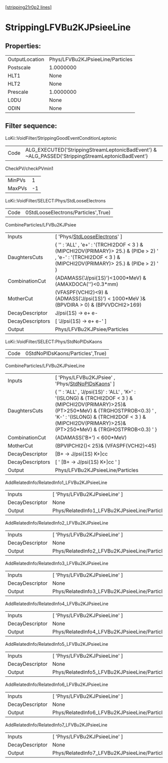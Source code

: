 [[stripping21r0p2 lines]](./stripping21r0p2-index)

# StrippingLFVBu2KJPsieeLine

## Properties:

|                |                                  |
|----------------|----------------------------------|
| OutputLocation | Phys/LFVBu2KJPsieeLine/Particles |
| Postscale      | 1.0000000                        |
| HLT1           | None                             |
| HLT2           | None                             |
| Prescale       | 1.0000000                        |
| L0DU           | None                             |
| ODIN           | None                             |

## Filter sequence:

LoKi::VoidFilter/StrippingGoodEventConditionLeptonic

|      |                                                                                                  |
|------|--------------------------------------------------------------------------------------------------|
| Code | ALG_EXECUTED('StrippingStreamLeptonicBadEvent') & ~ALG_PASSED('StrippingStreamLeptonicBadEvent') |

CheckPV/checkPVmin1

|        |     |
|--------|-----|
| MinPVs | 1   |
| MaxPVs | -1  |

LoKi::VoidFilter/SELECT:Phys/StdLooseElectrons

|      |                                     |
|------|-------------------------------------|
| Code | 0StdLooseElectrons/Particles',True) |

CombineParticles/LFVBu2KJPsiee

|                  |                                                                                                                                                                  |
|------------------|------------------------------------------------------------------------------------------------------------------------------------------------------------------|
| Inputs           | [ 'Phys/[StdLooseElectrons](./stripping21r0p2-commonparticles-stdlooseelectrons)' ]                                                                            |
| DaughtersCuts    | { '' : 'ALL' , 'e+' : '(TRCHI2DOF \< 3 ) & (MIPCHI2DV(PRIMARY)\> 25.) & (PIDe \> 2) ' , 'e-' : '(TRCHI2DOF \< 3 ) & (MIPCHI2DV(PRIMARY)\> 25.) & (PIDe \> 2) ' } |
| CombinationCut   | (ADAMASS('J/psi(1S)')\<1000\*MeV) & (AMAXDOCA('')\<0.3\*mm)                                                                                                      |
| MotherCut        | (VFASPF(VCHI2)\<9) & (ADMASS('J/psi(1S)') \< 1000\*MeV )& (BPVDIRA \> 0) & (BPVVDCHI2\>169)                                                                      |
| DecayDescriptor  | J/psi(1S) -\> e+ e-                                                                                                                                              |
| DecayDescriptors | [ 'J/psi(1S) -\> e+ e-' ]                                                                                                                                      |
| Output           | Phys/LFVBu2KJPsiee/Particles                                                                                                                                     |

LoKi::VoidFilter/SELECT:Phys/StdNoPIDsKaons

|      |                                  |
|------|----------------------------------|
| Code | 0StdNoPIDsKaons/Particles',True) |

CombineParticles/LFVBu2KJPsieeLine

|                  |                                                                                                                                                                                                                                                      |
|------------------|------------------------------------------------------------------------------------------------------------------------------------------------------------------------------------------------------------------------------------------------------|
| Inputs           | [ 'Phys/LFVBu2KJPsiee' , 'Phys/[StdNoPIDsKaons](./stripping21r0p2-commonparticles-stdnopidskaons)' ]                                                                                                                                               |
| DaughtersCuts    | { '' : 'ALL' , 'J/psi(1S)' : 'ALL' , 'K+' : '(ISLONG) & (TRCHI2DOF \< 3 ) &(MIPCHI2DV(PRIMARY)\>25)& (PT\>250\*MeV) & (TRGHOSTPROB\<0.3) ' , 'K-' : '(ISLONG) & (TRCHI2DOF \< 3 ) &(MIPCHI2DV(PRIMARY)\>25)& (PT\>250\*MeV) & (TRGHOSTPROB\<0.3) ' } |
| CombinationCut   | (ADAMASS('B+') \< 600\*MeV)                                                                                                                                                                                                                          |
| MotherCut        | (BPVIPCHI2()\< 25)& (VFASPF(VCHI2)\<45)                                                                                                                                                                                                              |
| DecayDescriptor  | [B+ -\> J/psi(1S) K+]cc                                                                                                                                                                                                                            |
| DecayDescriptors | [ ' [B+ -\> J/psi(1S) K+]cc ' ]                                                                                                                                                                                                                  |
| Output           | Phys/LFVBu2KJPsieeLine/Particles                                                                                                                                                                                                                     |

AddRelatedInfo/RelatedInfo1_LFVBu2KJPsieeLine

|                 |                                               |
|-----------------|-----------------------------------------------|
| Inputs          | [ 'Phys/LFVBu2KJPsieeLine' ]                |
| DecayDescriptor | None                                          |
| Output          | Phys/RelatedInfo1_LFVBu2KJPsieeLine/Particles |

AddRelatedInfo/RelatedInfo2_LFVBu2KJPsieeLine

|                 |                                               |
|-----------------|-----------------------------------------------|
| Inputs          | [ 'Phys/LFVBu2KJPsieeLine' ]                |
| DecayDescriptor | None                                          |
| Output          | Phys/RelatedInfo2_LFVBu2KJPsieeLine/Particles |

AddRelatedInfo/RelatedInfo3_LFVBu2KJPsieeLine

|                 |                                               |
|-----------------|-----------------------------------------------|
| Inputs          | [ 'Phys/LFVBu2KJPsieeLine' ]                |
| DecayDescriptor | None                                          |
| Output          | Phys/RelatedInfo3_LFVBu2KJPsieeLine/Particles |

AddRelatedInfo/RelatedInfo4_LFVBu2KJPsieeLine

|                 |                                               |
|-----------------|-----------------------------------------------|
| Inputs          | [ 'Phys/LFVBu2KJPsieeLine' ]                |
| DecayDescriptor | None                                          |
| Output          | Phys/RelatedInfo4_LFVBu2KJPsieeLine/Particles |

AddRelatedInfo/RelatedInfo5_LFVBu2KJPsieeLine

|                 |                                               |
|-----------------|-----------------------------------------------|
| Inputs          | [ 'Phys/LFVBu2KJPsieeLine' ]                |
| DecayDescriptor | None                                          |
| Output          | Phys/RelatedInfo5_LFVBu2KJPsieeLine/Particles |

AddRelatedInfo/RelatedInfo6_LFVBu2KJPsieeLine

|                 |                                               |
|-----------------|-----------------------------------------------|
| Inputs          | [ 'Phys/LFVBu2KJPsieeLine' ]                |
| DecayDescriptor | None                                          |
| Output          | Phys/RelatedInfo6_LFVBu2KJPsieeLine/Particles |

AddRelatedInfo/RelatedInfo7_LFVBu2KJPsieeLine

|                 |                                               |
|-----------------|-----------------------------------------------|
| Inputs          | [ 'Phys/LFVBu2KJPsieeLine' ]                |
| DecayDescriptor | None                                          |
| Output          | Phys/RelatedInfo7_LFVBu2KJPsieeLine/Particles |
